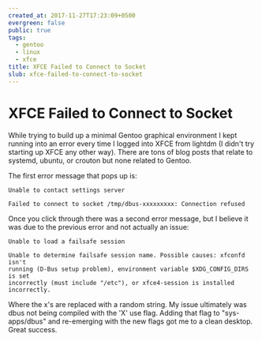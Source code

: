 ```yaml
---
created_at: 2017-11-27T17:23:09+0500
evergreen: false
public: true
tags:
  - gentoo
  - linux
  - xfce
title: XFCE Failed to Connect to Socket
slub: xfce-failed-to-connect-to-socket
---
```


# XFCE Failed to Connect to Socket

While trying to build up a minimal Gentoo graphical environment I kept running into an error every time I logged into XFCE from lightdm (I didn't try starting up XFCE any other way). There are tons of blog posts that relate to systemd, ubuntu, or crouton but none related to Gentoo.

The first error message that pops up is:

```text
Unable to contact settings server

Failed to connect to socket /tmp/dbus-xxxxxxxxx: Connection refused
```

Once you click through there was a second error message, but I believe it was due to the previous error and not actually an issue:

```text
Unable to load a failsafe session

Unable to determine failsafe session name. Possible causes: xfconfd isn't
running (D-Bus setup problem), environment variable $XDG_CONFIG_DIRS is set
incorrectly (must include "/etc"), or xfce4-session is installed incorrectly.
```

Where the x's are replaced with a random string. My issue ultimately was dbus not being compiled with the 'X' use flag. Adding that flag to "sys-apps/dbus" and re-emerging with the new flags got me to a clean desktop. Great success.
